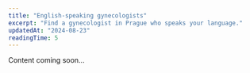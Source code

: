 ```yaml
---
title: "English-speaking gynecologists"
excerpt: "Find a gynecologist in Prague who speaks your language."
updatedAt: "2024-08-23"
readingTime: 5
---
```


Content coming soon...
